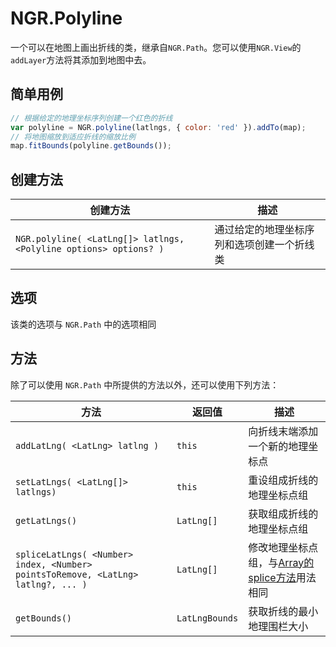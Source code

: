 # NGR.Polyline
一个可以在地图上画出折线的类，继承自`NGR.Path`。您可以使用`NGR.View`的`addLayer`方法将其添加到地图中去。

## 简单用例
```javascript
// 根据给定的地理坐标序列创建一个红色的折线
var polyline = NGR.polyline(latlngs, { color: 'red' }).addTo(map);
// 将地图缩放到适应折线的缩放比例
map.fitBounds(polyline.getBounds());
```

## 创建方法
| 创建方法 | 描述 |
| -- | -- |
| `NGR.polyline( <LatLng[]> latlngs, <Polyline options> options? )` | 通过给定的地理坐标序列和选项创建一个折线类 |


## 选项
该类的选项与 `NGR.Path` 中的选项相同

## 方法
除了可以使用 `NGR.Path` 中所提供的方法以外，还可以使用下列方法：

| 方法 | 返回值 | 描述 |
| -- | -- | -- |
| `addLatLng( <LatLng> latlng )` | `this` | 向折线末端添加一个新的地理坐标点 |
| `setLatLngs( <LatLng[]> latlngs) ` | `this` | 重设组成折线的地理坐标点组 |
| `getLatLngs()` | `LatLng[]` | 获取组成折线的地理坐标点组 |
| `spliceLatLngs( <Number> index, <Number> pointsToRemove, <LatLng> latlng?, ... )` | `LatLng[]` | 修改地理坐标点组，与[Array的splice方法](https://developer.mozilla.org/zh-CN/docs/Web/JavaScript/Reference/Global_Objects/Array/splice)用法相同 |
| `getBounds()` | `LatLngBounds` | 获取折线的最小地理围栏大小 |